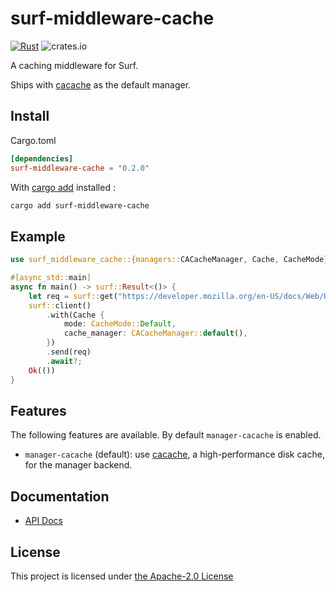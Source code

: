 # surf-middleware-cache

[![Rust](https://github.com/06chaynes/surf-middleware-cache/actions/workflows/rust.yml/badge.svg)](https://github.com/06chaynes/surf-middleware-cache/actions/workflows/rust.yml) ![crates.io](https://img.shields.io/crates/v/surf-middleware-cache.svg)

A caching middleware for Surf.

Ships with [cacache](https://github.com/zkat/cacache-rs) as the default manager.

## Install

Cargo.toml

```toml
[dependencies]
surf-middleware-cache = "0.2.0"
```

With [cargo add](https://github.com/killercup/cargo-edit#Installation) installed :

```sh
cargo add surf-middleware-cache
```

## Example

```rust
use surf_middleware_cache::{managers::CACacheManager, Cache, CacheMode};

#[async_std::main]
async fn main() -> surf::Result<()> {
    let req = surf::get("https://developer.mozilla.org/en-US/docs/Web/HTTP/Caching");
    surf::client()
        .with(Cache {
            mode: CacheMode::Default,
            cache_manager: CACacheManager::default(),
        })
        .send(req)
        .await?;
    Ok(())
}
```

## Features

The following features are available. By default `manager-cacache` is enabled.

- `manager-cacache` (default): use [cacache](https://github.com/zkat/cacache-rs), a high-performance disk cache, for the manager backend.

## Documentation

- [API Docs](https://docs.rs/surf-middleware-cache)

## License

This project is licensed under [the Apache-2.0 License](LICENSE.md)
